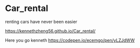 # Car_rental
renting cars  have never been easier


https://kennethzheng56.github.io/Car_rental/

Here you go kenneth 
https://codepen.io/ecemgo/pen/yLZJdWW
